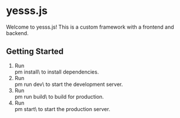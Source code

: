 # yesss.js

Welcome to yesss.js! This is a custom framework with a frontend and backend.

## Getting Started

1. Run \
pm install\ to install dependencies.
2. Run \
pm run dev\ to start the development server.
3. Run \
pm run build\ to build for production.
4. Run \
pm start\ to start the production server.
